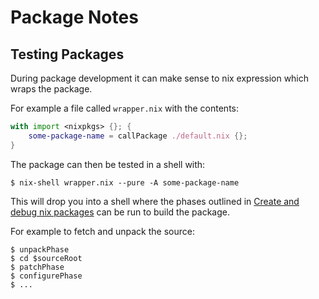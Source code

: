 Package Notes
=============

Testing Packages
----------------

During package development it can make sense to nix expression which wraps the
package.

For example a file called `wrapper.nix` with the contents:

```nix
with import <nixpkgs> {}; {
    some-package-name = callPackage ./default.nix {};
}
```

The package can then be tested in a shell with:

    $ nix-shell wrapper.nix --pure -A some-package-name

This will drop you into a shell where the phases outlined in [Create and debug nix packages](https://nixos.org/wiki/Create_and_debug_nix_packages) can be run 
to build the package.

For example to fetch and unpack the source:

    $ unpackPhase
    $ cd $sourceRoot
    $ patchPhase
    $ configurePhase
    $ ...





